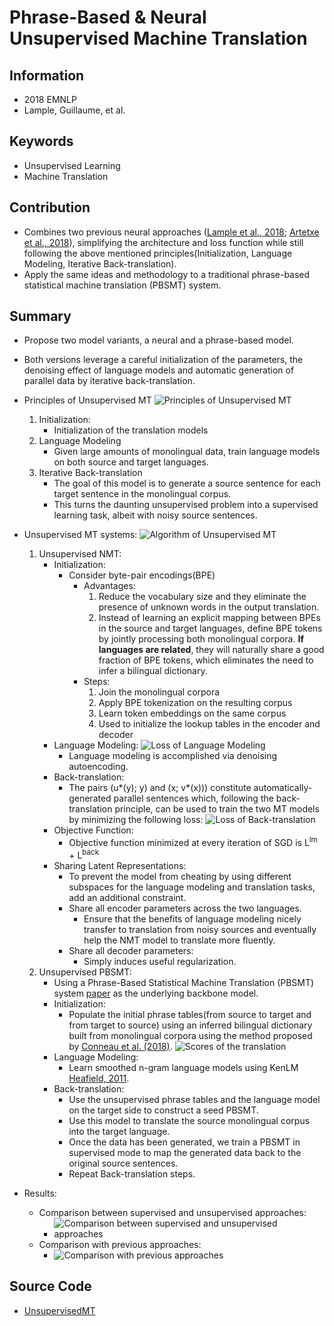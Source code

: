 # Phrase-Based & Neural Unsupervised Machine Translation
## Information
- 2018 EMNLP
- Lample, Guillaume, et al.

## Keywords
- Unsupervised Learning
- Machine Translation

## Contribution
- Combines two previous neural approaches ([Lample et al., 2018](Unsupervised_Machine_Translation_Using_Monolingual_Corpora_Only.md); [Artetxe et al., 2018](https://arxiv.org/abs/1710.11041)), simplifying the architecture and loss function while still following the above mentioned principles(Initialization, Language Modeling, Iterative Back-translation).
- Apply the same ideas and methodology to a traditional phrase-based statistical machine translation (PBSMT) system.

## Summary
- Propose two model variants, a neural and a phrase-based model.
- Both versions leverage a careful initialization of the parameters, the denoising effect of language models and automatic generation of parallel data by iterative back-translation.

- Principles of Unsupervised MT
	![Principles of Unsupervised MT](pic/Phrase-Based_&_Neural_Unsupervised_Machine_Translation_fig1.PNG)
	1. Initialization:
		- Initialization of the translation models
	2. Language Modeling
		- Given large amounts of monolingual data, train language models on both source and target languages.
	3. Iterative Back-translation
		- The goal of this model is to generate a source sentence for each target sentence in the monolingual corpus.
		- This turns the daunting unsupervised problem into a supervised learning task, albeit with noisy source sentences.

- Unsupervised MT systems:
	![Algorithm of Unsupervised MT](pic/Phrase-Based_&_Neural_Unsupervised_Machine_Translation_fig2.PNG)
	1. Unsupervised NMT:
		- Initialization:
			- Consider byte-pair encodings(BPE)
				- Advantages:
					1. Reduce the vocabulary size and they eliminate the presence of unknown words in the output translation.
					2. Instead of learning an explicit mapping between BPEs in the source and target languages, define BPE tokens by jointly processing both monolingual corpora. **If languages are related**, they will naturally share a good fraction of BPE tokens, which eliminates the need to infer a bilingual dictionary.
				- Steps:
					1. Join the monolingual corpora
					2. Apply BPE tokenization on the resulting corpus
					3. Learn token embeddings on the same corpus
					4. Used to initialize the lookup tables in the encoder and decoder
		- Language Modeling:
			![Loss of Language Modeling](pic/Phrase-Based_&_Neural_Unsupervised_Machine_Translation_fig3.PNG)
			- Language modeling is accomplished via denoising autoencoding.
		- Back-translation:
			- The pairs (u\*(y); y) and (x; v\*(x))) constitute automatically-generated parallel sentences which, following the back-translation principle, can be used to train the two MT models by minimizing the following loss:
			![Loss of Back-translation](pic/Phrase-Based_&_Neural_Unsupervised_Machine_Translation_fig4.PNG)
		- Objective Function:
			- Objective function minimized at every iteration of SGD is L<sup>lm</sup> + L<sup>back</sup>
		- Sharing Latent Representations:
			- To prevent the model from cheating by using different subspaces for the language modeling and translation tasks, add an additional constraint.
			- Share all encoder parameters across the two languages.
				- Ensure that the benefits of language modeling nicely transfer to translation from noisy sources and eventually help the NMT model to translate more fluently.
			- Share all decoder parameters:
				- Simply induces useful regularization.
	2. Unsupervised PBSMT:
		- Using a Phrase-Based Statistical Machine Translation (PBSMT) system [paper](https://www.aclweb.org/anthology/N03-1017) as the underlying backbone model.
		- Initialization:
			- Populate the initial phrase tables(from source to target and from target to source) using an inferred bilingual dictionary built from monolingual corpora using the method proposed by [Conneau et al. (2018)](Word_Translation_Without_Parallel_Data.md).
			![Scores of the translation](pic/Phrase-Based_&_Neural_Unsupervised_Machine_Translation_fig5.PNG)
		- Language Modeling:
			- Learn smoothed n-gram language models using KenLM [Heafield, 2011](https://kheafield.com/papers/avenue/kenlm.pdf).
		- Back-translation:
			- Use the unsupervised phrase tables and the language model on the target side to construct a seed PBSMT.
			- Use this model to translate the source monolingual corpus into the target language.
			- Once the data has been generated, we train a PBSMT in supervised mode to map the generated data back to the original source sentences.
			- Repeat Back-translation steps.

- Results:
	- Comparison between supervised and unsupervised approaches:
		- ![Comparison between supervised and unsupervised approaches](pic/Phrase-Based_&_Neural_Unsupervised_Machine_Translation_fig6.PNG)
	- Comparison with previous approaches:
		- ![Comparison with previous approaches](pic/Phrase-Based_&_Neural_Unsupervised_Machine_Translation_fig7.PNG)

## Source Code
- [UnsupervisedMT](https://github.com/facebookresearch/UnsupervisedMT)